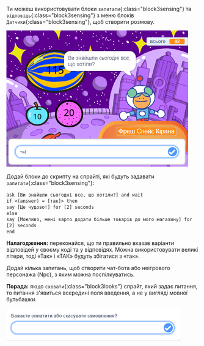 
Ти можеш використовувати блоки `запитати`{:class="block3sensing"} та `відповідь`{:class="block3sensing"} з меню блоків `Датчики`{:class="block3sensing"}, щоб створити розмову.

![Створи діалог, використовуючи «так» у якості вхідних даних](images/ask-answer.png)

Додай блоки до скрипту на спрайті, які будуть задавати `запитати`{:class="block3sensing"}:

```blocks3
ask [Ви знайшли сьогодні все, що хотіли?] and wait
if <(answer) = [так]> then
say [Це чудово!] for [2] seconds
else
say [Можливо, мені варто додати більше товарів до мого магазину] for [2] seconds
end
```

**Налагодження:** переконайся, що ти правильно вказав варіанти відповідей у своєму коді та у відповідях. Можна використовувати великі літери, тоді «Так» і «ТАК» будуть збігатися з «так».

Додай кілька запитань, щоб створити чат-бота або неігрового персонажа (Npc), з яким можна поспілкуватись.

**Порада:** якщо `сховати`{:class="block3looks"} спрайт, який задає питання, то питання з'явиться всередині поля введення, а не у вигляді мовної бульбашки.

![Задати діалог із питанням всередині](images/ask-hidden-sprite.png)
